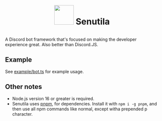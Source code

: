 <div style="display:flex;align-items:center;justify-content:center;">
<h1><img src="https://user-images.githubusercontent.com/46797041/128955250-ace7eb54-7ffb-47d5-980d-7b133a180f1f.png" width="64" height="64" /> Senutila</h1>
</div>

A Discord bot framework that's focused on making the developer experience great. Also better than Discord.JS.

## Example

See [example/bot.ts](https://github.com/edazpotato/senutila/blob/main/example/bot.ts) for example usage.

## Other notes

-   Node.js version 16 or greater is required.
-   Senutila uses [pnpm](https://pnpm.io/), for dependencies. Install it with `npm i -g pnpm`, and then use all npm commands like normal, except witha prepended p character.
